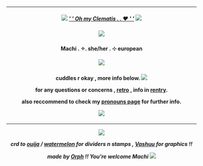 ***
<h5 align="center">
  
<img src="https://ouija.crd.co/assets/images/gallery18/00be8d6c.gif?v=b8c53f22"/> [' ' Oh my Clematis . . ♥ ' '](https://open.spotify.com/intl-pt/track/0VvBXKg3HZWu8zHAPRVDVu) <img src="https://ouija.crd.co/assets/images/gallery18/00be8d6c.gif?v=b8c53f22"/>
<h5 align="center">
<img src="https://files.catbox.moe/vws6u2.png"/>
</h5>  

<h4 align="center">
Machi . ✧. she/her . ⊹ european
</h4> 
<h5 align="center">
<img src="https://tenor.com/pt-PT/view/mizisua-alien-stage-alnst-alienstage-mizi-gif-6225643560181301309](https://cdn.discordapp.com/attachments/1257451192410312746/1301698414102315078/mizisua-alien-stage.gif?ex=67256c9e&is=67241b1e&hm=a172c2ed516de8a1b933444c696e80ff59651ec1db18a4aba786ac7e5c6047a4&"/>
</h5>  
<h4 align="center">

cuddles r okay , more info below. <img src="https://ouija.crd.co/assets/images/gallery52/aab8fafc_original.gif?v=583c876b">

for any questions or concerns , [retro](https://retrospring.net/@Machii) , info in [rentry](https://rentry.org/LotusNilotpala).

also reccommend to check my [pronouns page](https://en.pronouns.page/@MachiNilotpala) for further info. 

<img src="https://ouija.crd.co/assets/images/gallery54/76bc5d2b_original.png?v=583c876b"/>
</h4> 

<h5 align="center">


***
<p align ="center">
<img src="https://files.catbox.moe/vws6u2.png"/>
</p>

crd to [ouija](https://ouija.crd.co/#) / [watermelon](https://watermelon.crd.co) for dividers n stamps , [Vashuu](https://www.tumblr.com/darlingtyphoon) for graphics !!

made by [Orph](https://github.com/Ovrpheus) !!  You're welcome Machi <img src="https://ouija.crd.co/assets/images/gallery52/8701c7d6_original.gif?v=583c876b"/>


